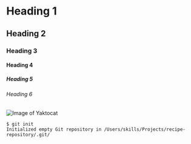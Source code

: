 # Heading 1
## Heading 2
### Heading 3
#### Heading 4
##### Heading 5
###### Heading 6



![Image of Yaktocat](https://octodex.github.com/images/yaktocat.png)


```
$ git init
Initialized empty Git repository in /Users/skills/Projects/recipe-repository/.git/
```
